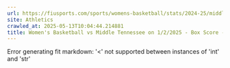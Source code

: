 ```yaml
---
url: https://fiusports.com/sports/womens-basketball/stats/2024-25/middle-tennessee/boxscore/12630
site: Athletics
crawled_at: 2025-05-13T10:04:44.214881
title: Women's Basketball vs Middle Tennessee on 1/2/2025 - Box Score - FIU Athletics
---
```


Error generating fit markdown: '<' not supported between instances of 'int' and 'str'